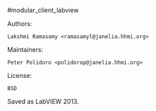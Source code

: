 #modular_client_labview

Authors:

    Lakshmi Ramasamy <ramasamyl@janelia.hhmi.org>

Maintainers:

    Peter Polidoro <polidorop@janelia.hhmi.org>

License:

    BSD

Saved as LabVIEW 2013.
